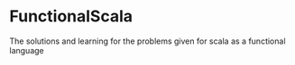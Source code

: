 # FunctionalScala
The solutions and learning for the problems given for scala as a functional language
